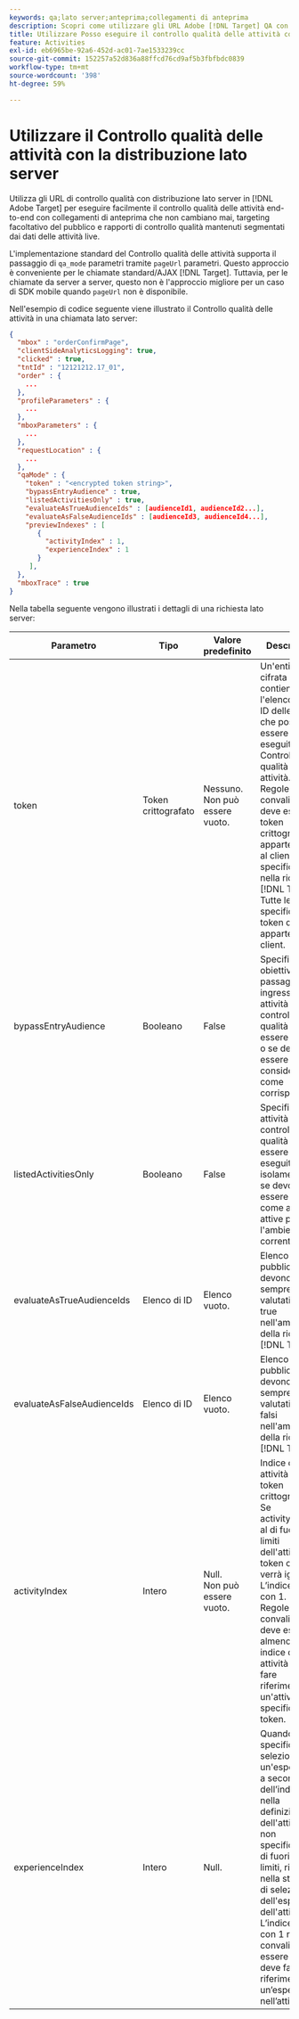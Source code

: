 ```yaml
---
keywords: qa;lato server;anteprima;collegamenti di anteprima
description: Scopri come utilizzare gli URL Adobe [!DNL Target] QA con distribuzione lato server per eseguire in modo semplice e completo il controllo qualità delle attività con collegamenti di anteprima che restano invariati, l’eventuale definizione di un pubblico di destinazione e rapporti di controllo qualità mantenuti segmentati dai dati delle attività live.
title: Utilizzare Posso eseguire il controllo qualità delle attività con la distribuzione lato server?
feature: Activities
exl-id: eb6965be-92a6-452d-ac01-7ae1533239cc
source-git-commit: 152257a52d836a88ffcd76cd9af5b3fbfbdc0839
workflow-type: tm+mt
source-wordcount: '398'
ht-degree: 59%

---
```


# Utilizzare il Controllo qualità delle attività con la distribuzione lato server

Utilizza gli URL di controllo qualità con distribuzione lato server in [!DNL Adobe Target] per eseguire facilmente il controllo qualità delle attività end-to-end con collegamenti di anteprima che non cambiano mai, targeting facoltativo del pubblico e rapporti di controllo qualità mantenuti segmentati dai dati delle attività live.

L&#39;implementazione standard del Controllo qualità delle attività supporta il passaggio di `qa_mode` parametri tramite `pageUrl` parametri. Questo approccio è conveniente per le chiamate standard/AJAX [!DNL Target]. Tuttavia, per le chiamate da server a server, questo non è l&#39;approccio migliore per un caso di SDK mobile quando `pageUrl` non è disponibile.

Nell&#39;esempio di codice seguente viene illustrato il Controllo qualità delle attività in una chiamata lato server:

```json
{
  "mbox" : "orderConfirmPage",
  "clientSideAnalyticsLogging": true,
  "clicked" : true,
  "tntId" : "12121212.17_01",
  "order" : {
    ...
  },
  "profileParameters" : {
    ...
  },
  "mboxParameters" : {
    ...
  },
  "requestLocation" : {
    ...
  },
  "qaMode" : {
    "token" : "<encrypted token string>",
    "bypassEntryAudience" : true,
    "listedActivitiesOnly" : true,
    "evaluateAsTrueAudienceIds" : [audienceId1, audienceId2...],
    "evaluateAsFalseAudienceIds" : [audienceId3, audienceId4...],
    "previewIndexes" : [
       {
         "activityIndex" : 1,
         "experienceIndex" : 1
       }
     ],
  },
  "mboxTrace" : true
}
```

Nella tabella seguente vengono illustrati i dettagli di una richiesta lato server:

| Parametro | Tipo | Valore predefinito | Descrizione |
|--- |--- |--- |--- |
| token | Token crittografato | Nessuno.<br>Non può essere vuoto. | Un&#39;entità cifrata che contiene l&#39;elenco degli ID delle attività che possono essere eseguite in Controllo qualità delle attività.<br>Regole di convalida: deve essere un token crittografato appartenente al client specificato nella richiesta [!DNL Target]. Tutte le attività specificate nel token devono appartenere al client. |
| bypassEntryAudience | Booleano | False | Specifica se gli obiettivi dei passaggi di ingresso per le attività di controllo qualità devono essere valutati o se devono essere considerati come corrispondenti. |
| listedActivitiesOnly | Booleano | False | Specifica se le attività di controllo qualità devono essere eseguite in isolamento o se devono essere valutate come attività attive per l&#39;ambiente corrente. |
| evaluateAsTrueAudienceIds | Elenco di ID | Elenco vuoto. | Elenco di ID di pubblico che devono sempre essere valutati come true nell&#39;ambito della richiesta [!DNL Target]. |
| evaluateAsFalseAudienceIds | Elenco di ID | Elenco vuoto. | Elenco di ID di pubblico che devono sempre essere valutati come falsi nell&#39;ambito della richiesta [!DNL Target]. |
| activityIndex | Intero | Null.<br>Non può essere vuoto. | Indice di attività nel token crittografato. Se activityIndex è al di fuori dei limiti dell&#39;attività nel token o se null, verrà ignorato. L’indice inizia con 1.<br>Regole di convalida: deve esserci almeno un indice di attività e deve fare riferimento a un&#39;attività specificata nel token. |
| experienceIndex | Intero | Null. | Quando specificato, seleziona un&#39;esperienza a seconda dell’indice nella definizione dell&#39;attività. Se non specificato o al di fuori dei limiti, rientrerà nella strategia di selezione dell&#39;esperienza dell&#39;attività. L’indice inizia con 1 regole di convalida: può essere nullo o deve fare riferimento a un’esperienza nell’attività. |
